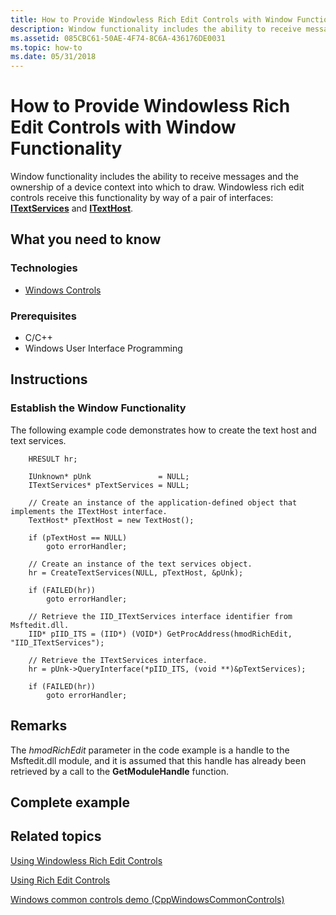 ```yaml
---
title: How to Provide Windowless Rich Edit Controls with Window Functionality
description: Window functionality includes the ability to receive messages and the ownership of a device context into which to draw. Windowless rich edit controls receive this functionality by way of a pair of interfaces ITextServices and ITextHost.
ms.assetid: 085CBC61-50AE-4F74-8C6A-436176DE0031
ms.topic: how-to
ms.date: 05/31/2018
---
```


# How to Provide Windowless Rich Edit Controls with Window Functionality

Window functionality includes the ability to receive messages and the ownership of a device context into which to draw. Windowless rich edit controls receive this functionality by way of a pair of interfaces: [**ITextServices**](/windows/desktop/api/Textserv/nl-textserv-itextservices) and [**ITextHost**](/windows/desktop/api/Textserv/nl-textserv-itexthost).

## What you need to know

### Technologies

-   [Windows Controls](window-controls.md)

### Prerequisites

-   C/C++
-   Windows User Interface Programming

## Instructions

### Establish the Window Functionality

The following example code demonstrates how to create the text host and text services.


```
    HRESULT hr;
    
    IUnknown* pUnk               = NULL;
    ITextServices* pTextServices = NULL;
    
    // Create an instance of the application-defined object that implements the ITextHost interface.
    TextHost* pTextHost = new TextHost();
    
    if (pTextHost == NULL) 
        goto errorHandler;

    // Create an instance of the text services object.
    hr = CreateTextServices(NULL, pTextHost, &pUnk);
    
    if (FAILED(hr))
        goto errorHandler;
        
    // Retrieve the IID_ITextServices interface identifier from Msftedit.dll. 
    IID* pIID_ITS = (IID*) (VOID*) GetProcAddress(hmodRichEdit, "IID_ITextServices");
               
    // Retrieve the ITextServices interface.    
    hr = pUnk->QueryInterface(*pIID_ITS, (void **)&pTextServices);
    
    if (FAILED(hr))
        goto errorHandler;
```



## Remarks

The *hmodRichEdit* parameter in the code example is a handle to the Msftedit.dll module, and it is assumed that this handle has already been retrieved by a call to the **GetModuleHandle** function.

## Complete example

## Related topics

<dl> <dt>

[Using Windowless Rich Edit Controls](using-windowless-rich-edit-controls.md)
</dt> <dt>

[Using Rich Edit Controls](using-rich-edit-controls.md)
</dt> <dt>

[Windows common controls demo (CppWindowsCommonControls)](https://github.com/microsoftarchive/msdn-code-gallery-microsoft/tree/master/OneCodeTeam/Windows%20common%20controls%20demo%20(CppWindowsCommonControls)/%5BC++%5D-Windows%20common%20controls%20demo%20(CppWindowsCommonControls)/C++/CppWindowsCommonControls)
</dt> </dl>

 

 




